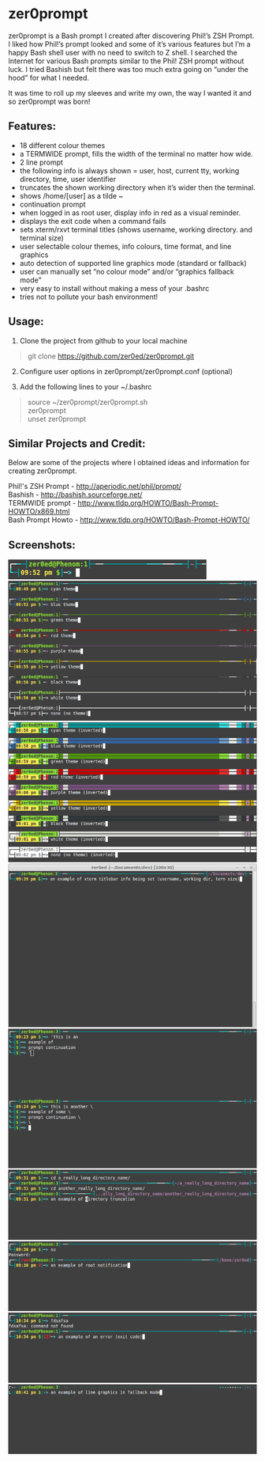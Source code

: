 zer0prompt
==========

zer0prompt is a Bash prompt I created after discovering Phil!’s ZSH Prompt. I liked how Phil!’s prompt looked and some of it’s various features but I’m a happy Bash shell user with no need to switch to Z shell. I searched the Internet for various Bash prompts similar to the Phil! ZSH prompt without luck. I tried Bashish but felt there was too much extra going on “under the hood” for what I needed.

It was time to roll up my sleeves and write my own, the way I wanted it and so zer0prompt was born!


Features:
---------

* 18 different colour themes
* a TERMWIDE prompt, fills the width of the terminal no matter how wide.
* 2 line prompt
* the following info is always shown = user, host, current tty, working directory, time, user identifier
* truncates the shown working directory when it’s wider then the terminal.
* shows /home/[user] as a tilde ~
* continuation prompt
* when logged in as root user, display info in red as a visual reminder.
* displays the exit code when a command fails
* sets xterm/rxvt terminal titles (shows username, working directory. and terminal size)
* user selectable colour themes, info colours, time format, and line graphics
* auto detection of supported line graphics mode (standard or fallback)
* user can manually set “no colour mode” and/or “graphics fallback mode"
* very easy to install without making a mess of your .bashrc
* tries not to pollute your bash environment!


Usage:
------

1. Clone the project from github to your local machine

>  git clone https://github.com/zer0ed/zer0prompt.git

2. Configure user options in zer0prompt/zer0prompt.conf (optional)

3. Add the following lines to your ~/.bashrc

>  source ~/zer0prompt/zer0prompt.sh  
>  zer0prompt  
>  unset zer0prompt  


Similar Projects and Credit:
----------------------------

Below are some of the projects where I obtained ideas and information for creating zer0prompt.

Phil!'s ZSH Prompt - http://aperiodic.net/phil/prompt/  
Bashish - http://bashish.sourceforge.net/  
TERMWIDE prompt - http://www.tldp.org/HOWTO/Bash-Prompt-HOWTO/x869.html  
Bash Prompt Howto - http://www.tldp.org/HOWTO/Bash-Prompt-HOWTO/  


Screenshots:
------------

![screenshot](.screenshots/prompt.png?raw=true "prompt")
![screenshot](.screenshots/colour_themes.png?raw=true "colour themes")
![screenshot](.screenshots/colour_themes_inverted.png?raw=true "colour themes inverted")
![screenshot](.screenshots/xterm_titlebar.png?raw=true "xterm titlebar")
![screenshot](.screenshots/prompt_continuation.png?raw=true "prompt continuation")
![screenshot](.screenshots/directory_truncation.png?raw=true "directory truncation")
![screenshot](.screenshots/root_notification.png?raw=true "root notification")
![screenshot](.screenshots/error_exit_code.png?raw=true "error exit code")
![screenshot](.screenshots/graphics_fallback_mode.png?raw=true "graphics fallback mode")
